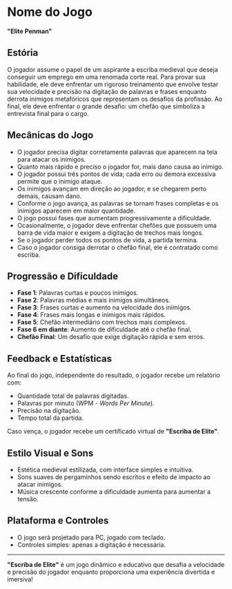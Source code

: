 # Nome do Jogo
**"Elite Penman"**

## Estória
O jogador assume o papel de um aspirante a escriba medieval que deseja conseguir um emprego em uma renomada corte real. Para provar sua habilidade, ele deve enfrentar um rigoroso treinamento que envolve testar sua velocidade e precisão na digitação de palavras e frases enquanto derrota inimigos metafóricos que representam os desafios da profissão. Ao final, ele deve enfrentar o grande desafio: um chefão que simboliza a entrevista final para o cargo.

## Mecânicas do Jogo
- O jogador precisa digitar corretamente palavras que aparecem na tela para atacar os inimigos.
- Quanto mais rápido e preciso o jogador for, mais dano causa ao inimigo.
- O jogador possui três pontos de vida; cada erro ou demora excessiva permite que o inimigo ataque.
- Os inimigos avançam em direção ao jogador, e se chegarem perto demais, causam dano.
- Conforme o jogo avança, as palavras se tornam frases completas e os inimigos aparecem em maior quantidade.
- O jogo possui fases que aumentam progressivamente a dificuldade.
- Ocasionalmente, o jogador deve enfrentar chefões que possuem uma barra de vida maior e exigem a digitação de trechos mais longos.
- Se o jogador perder todos os pontos de vida, a partida termina.
- Caso o jogador consiga derrotar o chefão final, ele é contratado como escriba.

## Progressão e Dificuldade
- **Fase 1**: Palavras curtas e poucos inimigos.  
- **Fase 2**: Palavras médias e mais inimigos simultâneos.  
- **Fase 3**: Frases curtas e aumento na velocidade dos inimigos.  
- **Fase 4**: Frases mais longas e inimigos mais rápidos.  
- **Fase 5**: Chefão intermediário com trechos mais complexos.  
- **Fase 6 em diante**: Aumento de dificuldade até o chefão final.  
- **Chefão Final**: Um desafio que exige digitação rápida e sem erros.

## Feedback e Estatísticas
Ao final do jogo, independente do resultado, o jogador recebe um relatório com:
- Quantidade total de palavras digitadas.
- Palavras por minuto (WPM - *Words Per Minute*).
- Precisão na digitação.
- Tempo total da partida.

Caso vença, o jogador recebe um certificado virtual de **"Escriba de Elite"**.

## Estilo Visual e Sons
- Estética medieval estilizada, com interface simples e intuitiva.
- Sons suaves de pergaminhos sendo escritos e efeito de impacto ao atacar inimigos.
- Música crescente conforme a dificuldade aumenta para aumentar a tensão.

## Plataforma e Controles
- O jogo será projetado para PC, jogado com teclado.
- Controles simples: apenas a digitação é necessária.

---

**"Escriba de Elite"** é um jogo dinâmico e educativo que desafia a velocidade e precisão do jogador enquanto proporciona uma experiência divertida e imersiva!
